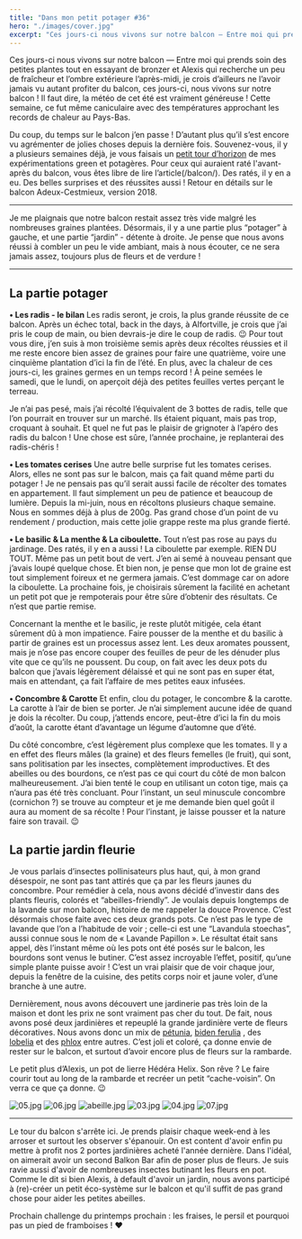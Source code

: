 ```yaml
---
title: "Dans mon petit potager #36"
hero: "./images/cover.jpg"
excerpt: "Ces jours-ci nous vivons sur notre balcon — Entre moi qui prends soin des petites plantes tout en essayant de bronzer et Alexis qui recherche un peu de fraîcheur et l’ombre extérieure l’après-midi, je crois d’ailleurs ne l’avoir jamais vu autant profiter du balcon, ces jours-ci, nous vivons sur notre balcon ! Il faut dire,"
---
```

Ces jours-ci nous vivons sur notre balcon — Entre moi qui prends soin des petites plantes tout en essayant de bronzer et Alexis qui recherche un peu de fraîcheur et l’ombre extérieure l’après-midi, je crois d’ailleurs ne l’avoir jamais vu autant profiter du balcon, ces jours-ci, nous vivons sur notre balcon ! Il faut dire, la météo de cet été est vraiment généreuse ! Cette semaine, ce fut même caniculaire avec des températures approchant les records de chaleur au Pays-Bas.

Du coup, du temps sur le balcon j’en passe ! D’autant plus qu’il s’est encore vu agrémenter de jolies choses depuis la dernière fois. Souvenez-vous, il y a plusieurs semaines déjà, je vous faisais un [petit tour d’horizon](/dans-mon-petit-potager-34/) de mes expérimentations green et potagères. Pour ceux qui auraient raté l'avant-après du balcon, vous êtes libre de lire l’article(/balcon/). Des ratés, il y en a eu. Des belles surprises et des réussites aussi ! Retour en détails sur le balcon Adeux-Cestmieux, version 2018.

---

Je me plaignais que notre balcon restait assez très vide malgré les nombreuses graines plantées. Désormais, il y a une partie plus “potager” à gauche, et une partie “jardin” - détente à droite. Je pense que nous avons réussi à combler un peu le vide ambiant, mais à nous écouter, ce ne sera jamais assez, toujours plus de fleurs et de verdure !

---

## La partie potager

**• Les radis - le bilan**
Les radis seront, je crois, la plus grande réussite de ce balcon. Après un échec total, back in the days, à Alfortville, je crois que j’ai pris le coup de main, ou bien devrais-je dire le coup de radis. 😉 Pour tout vous dire, j’en suis à mon troisième semis après deux récoltes réussies et il me reste encore bien assez de graines pour faire une quatrième, voire une cinquième plantation d’ici la fin de l’été. En plus, avec la chaleur de ces jours-ci, les graines germes en un temps record ! À peine semées le samedi, que le lundi, on aperçoit déjà des petites feuilles vertes perçant le terreau.

Je n’ai pas pesé, mais j’ai récolté l’équivalent de 3 bottes de radis, telle que l’on pourrait en trouver sur un marché. Ils étaient piquant, mais pas trop, croquant à souhait. Et quel ne fut pas le plaisir de grignoter à l’apéro des radis du balcon ! Une chose est sûre, l’année prochaine, je replanterai des radis-chéris !

[](/potage-balcon-amsterdam-2/radis01/)

[](/potage-balcon-amsterdam-2/radis02/)

**• Les tomates cerises**
Une autre belle surprise fut les tomates cerises. Alors, elles ne sont pas sur le balcon, mais ça fait quand même parti du potager ! Je ne pensais pas qu’il serait aussi facile de récolter des tomates en appartement. Il faut simplement un peu de patience et beaucoup de lumière. Depuis la mi-juin, nous en récoltons plusieurs chaque semaine. Nous en sommes déjà à plus de 200g. Pas grand chose d’un point de vu rendement / production, mais cette jolie grappe reste ma plus grande fierté.

[](/potage-balcon-amsterdam-2/tomate01/)

[](/potage-balcon-amsterdam-2/tomate02/)

**• Le basilic & La menthe & La ciboulette.**
Tout n’est pas rose au pays du jardinage. Des ratés, il y en a aussi ! La ciboulette par exemple. RIEN DU TOUT. Même pas un petit bout de vert. J’en ai semé à nouveau pensant que j’avais loupé quelque chose. Et bien non, je pense que mon lot de graine est tout simplement foireux et ne germera jamais. C’est dommage car on adore la ciboulette. La prochaine fois, je choisirais sûrement la facilité en achetant un petit pot que je rempoterais pour être sûre d’obtenir des résultats. Ce n’est que partie remise.

Concernant la menthe et le basilic, je reste plutôt mitigée, cela étant sûrement dû à mon impatience. Faire pousser de la menthe et du basilic à partir de graines est un processus assez lent. Les deux aromates poussent, mais je n’ose pas encore couper des feuilles de peur de les dénuder plus vite que ce qu’ils ne poussent. Du coup, on fait avec les deux pots du balcon que j’avais légèrement délaissé et qui ne sont pas en super état, mais en attendant, ça fait l’affaire de mes petites eaux infusées.

[](/potage-balcon-amsterdam-2/_mg_1816/)

**• Concombre & Carotte**
Et enfin, clou du potager, le concombre & la carotte. La carotte à l’air de bien se porter. Je n’ai simplement aucune idée de quand je dois la récolter. Du coup, j’attends encore, peut-être d’ici la fin du mois d’août, la carotte étant d’avantage un légume d’automne que d’été.

Du côté concombre, c’est légèrement plus complexe que les tomates. Il y a en effet des fleurs mâles (la graine) et des fleurs femelles (le fruit), qui sont, sans politisation par les insectes, complètement improductives. Et des abeilles ou des bourdons, ce n’est pas ce qui court du côté de mon balcon malheureusement. J’ai bien tenté le coup en utilisant un coton tige, mais ça n’aura pas été très concluant. Pour l’instant, un seul minuscule concombre (cornichon ?) se trouve au compteur et je me demande bien quel goût il aura au moment de sa récolte ! Pour l’instant, je laisse pousser et la nature faire son travail. 😉

[](/potage-balcon-amsterdam-2/concombre/)

[](/potage-balcon-amsterdam-2/carotte/)

## La partie jardin fleurie

Je vous parlais d’insectes pollinisateurs plus haut, qui, à mon grand désespoir, ne sont pas tant attirés que ça par les fleurs jaunes du concombre. Pour remédier à cela, nous avons décidé d’investir dans des plants fleuris, colorés et “abeilles-friendly”.
Je voulais depuis longtemps de la lavande sur mon balcon, histoire de me rappeler la douce Provence. C’est désormais chose faite avec ces deux grands pots. Ce n’est pas le type de lavande que l’on a l’habitude de voir ; celle-ci est une “Lavandula stoechas”, aussi connue sous le nom de « Lavande Papillon ». Le résultat était sans appel, dès l’instant même où les pots ont été posés sur le balcon, les bourdons sont venus le butiner. C’est assez incroyable l’effet, positif, qu’une simple plante puisse avoir ! C’est un vrai plaisir que de voir chaque jour, depuis la fenêtre de la cuisine, des petits corps noir et jaune voler, d’une branche à une autre.

Dernièrement, nous avons découvert une jardinerie pas très loin de la maison et dont les prix ne sont vraiment pas cher du tout. De fait, nous avons posé deux jardinières et repeuplé la grande jardinière verte de fleurs décoratives. Nous avons donc un mix de [pétunia](https://www.google.nl/search?q=p%C3%A9tunia&source=lnms&tbm=isch&sa=X&ved=0ahUKEwj7-_f1i8XcAhUE4YUKHa_GDWYQ_AUICigB&biw=1437&bih=716), [biden ferulia](https://www.google.nl/search?q=Bidens,+ferulifolia&source=lnms&tbm=isch&sa=X&ved=0ahUKEwjho6vDi8XcAhVQQBoKHSRoBWUQ_AUICigB&biw=1437&bih=716) , des [lobelia](https://www.google.nl/search?biw=1437&bih=716&tbm=isch&sa=1&ei=qhteW7GvBIO2a_esl4AE&q=lobelia+f1&oq=lobelia+f1&gs_l=img.3..0j0i24k1.24852.26042.0.26201.4.4.0.0.0.0.150.541.0j4.4.0....0...1c.1j2.64.img..0.4.541....0.VTV5Y_N-CGo) et des [phlox](https://www.google.nl/search?biw=1437&bih=716&tbm=isch&sa=1&ei=xRteW_OLFIK0abm6ltAC&q=phlox+z&oq=phlox+z&gs_l=img.3..0l2j0i30k1j0i24k1l7.22347.28664.0.32867.6.6.0.0.0.0.290.828.1j3j1.5.0....0...1c.1.64.img..1.5.827...0i67k1.0.aAqAeyiB-pA) entre autres. C’est joli et coloré, ça donne envie de rester sur le balcon, et surtout d’avoir encore plus de fleurs sur la rambarde.

Le petit plus d’Alexis, un pot de lierre Hédéra Helix. Son rêve ? Le faire courir tout au long de la rambarde et recréer un petit “cache-voisin”. On verra ce que ça donne. 😉

<div class="gallery">
<img alt="05.jpg" src="./images/05.jpg">
<img alt="06.jpg" src="./images/06.jpg">
<img alt="abeille.jpg" src="./images/abeille.jpg">
<img alt="03.jpg" src="./images/03.jpg">
<img alt="04.jpg" src="./images/04.jpg">
<img alt="07.jpg" src="./images/07.jpg">
</div>

[](/potage-balcon-amsterdam-2/lavande/)
[](/potage-balcon-amsterdam-2/lierre/)
[](/potage-balcon-amsterdam-2/vue_global_balcon/)

---

Le tour du balcon s'arrête ici. Je prends plaisir chaque week-end à les arroser et surtout les observer s'épanouir. On est content d'avoir enfin pu mettre à profit nos 2 portes jardinières acheté l'année dernière. Dans l'idéal, on aimerait avoir un second Balkon Bar afin de poser plus de fleurs. Je suis ravie aussi d'avoir de nombreuses insectes butinant les fleurs en pot. Comme le dit si bien Alexis, à default d'avoir un jardin, nous avons participé à (re)-créer un petit éco-système sur le balcon et qu'il suffit de pas grand chose pour aider les petites abeilles.

Prochain challenge du printemps prochain : les fraises, le persil et pourquoi pas un pied de framboises ! ♥
